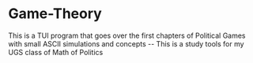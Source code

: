 # Game-Theory
This is a TUI program that goes over the first chapters of Political Games with small ASCII simulations and concepts -- This is a study tools for my UGS class of Math of Politics
